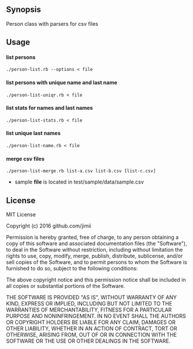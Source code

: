 ## Synopsis

Person class with parsers for csv files

## Usage

#### list persons
    ./person-list.rb --options < file

#### list persons with unique name and last name
    ./person-list-uniqr.rb < file

#### list stats for names and last names
    ./person-list-stats.rb < file

#### list unique last names
    ./person-list-name.rb < file

#### merge csv files
    ./person-list-merge.rb list-a.csv list-b.csv [list-c.csv]

* sample **file** is located in test/sample/data/sample.csv

## License

MIT License

Copyright (c) 2016 github.com/jimii

Permission is hereby granted, free of charge, to any person obtaining a copy
of this software and associated documentation files (the "Software"), to deal
in the Software without restriction, including without limitation the rights
to use, copy, modify, merge, publish, distribute, sublicense, and/or sell
copies of the Software, and to permit persons to whom the Software is
furnished to do so, subject to the following conditions:

The above copyright notice and this permission notice shall be included in all
copies or substantial portions of the Software.

THE SOFTWARE IS PROVIDED "AS IS", WITHOUT WARRANTY OF ANY KIND, EXPRESS OR
IMPLIED, INCLUDING BUT NOT LIMITED TO THE WARRANTIES OF MERCHANTABILITY,
FITNESS FOR A PARTICULAR PURPOSE AND NONINFRINGEMENT. IN NO EVENT SHALL THE
AUTHORS OR COPYRIGHT HOLDERS BE LIABLE FOR ANY CLAIM, DAMAGES OR OTHER
LIABILITY, WHETHER IN AN ACTION OF CONTRACT, TORT OR OTHERWISE, ARISING FROM,
OUT OF OR IN CONNECTION WITH THE SOFTWARE OR THE USE OR OTHER DEALINGS IN THE
SOFTWARE.